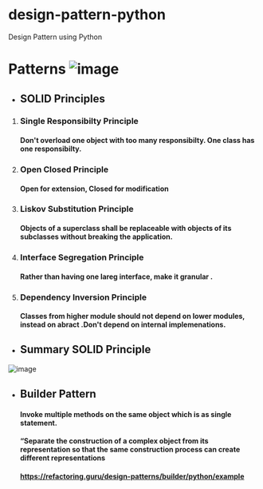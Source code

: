 # design-pattern-python
Design Pattern using Python
# Patterns ![image](https://github.com/rupaku/design-pattern-python/assets/40722800/5eb52a6a-0441-4640-9a71-62c7e1c986df)

- ## SOLID Principles
1. ### Single Responsibilty Principle
   #### Don't overload one object with too many responsibilty. One class has one responsibilty.

2. ### Open Closed Principle
   #### Open for extension, Closed for modification

3. ### Liskov Substitution Principle
   #### Objects of a superclass shall be replaceable with objects of its subclasses without breaking the application.

4. ### Interface Segregation Principle
   #### Rather than having one lareg interface, make it granular .

5. ### Dependency Inversion Principle
   #### Classes from higher module should not depend on lower modules, instead on abract .Don't depend on internal            implemenations.

- ## Summary SOLID Principle
![image](https://github.com/rupaku/design-pattern-python/assets/40722800/a14381f5-f2e1-4c97-b35c-f16a307f10cb)

- ## Builder Pattern
  #### Invoke multiple methods on the same object which is as single statement.
  #### “Separate the construction of a complex object from its representation so that the same construction process can create different representations
  #### https://refactoring.guru/design-patterns/builder/python/example
